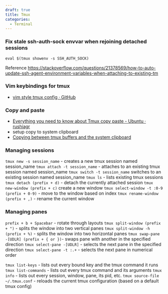 ```yaml
---
draft: true
title: Tmux
categories:
  - Terminal
---
```

### Fix stale ssh-auth-sock envvar when rejoining detached sessions
```
eval $(tmux showenv -s SSH_AUTH_SOCK)
```
Reference https://stackoverflow.com/questions/21378569/how-to-auto-update-ssh-agent-environment-variables-when-attaching-to-existing-tm


### Vim keybindings for tmux

- [vim style tmux config · GitHub](https://gist.github.com/tsl0922/d79fc1f8097dde660b34)

### Copy and paste

- [Everything you need to know about Tmux copy paste - Ubuntu &middot; rushiagr](https://www.rushiagr.com/blog/2016/06/16/everything-you-need-to-know-about-tmux-copy-pasting-ubuntu/)
- setup copy to system clipboard
- [Copying between tmux buffers and the system clipboard](http://blog.joncairns.com/2013/06/copying-between-tmux-buffers-and-the-system-clipboard/)

### Managing sessions
`tmux new -s session_name` - creates a new tmux session named session_name
`tmux attach -t session_name` - attaches to an existing tmux session named session_name
`tmux switch -t session_name` switches to an existing session named session_name
`tmux ls` - lists existing tmux sessions
`tmux detach (prefix + d)` - detach the currently attached session
`tmux new-window (prefix + c)` create a new window
`tmux select-window -t :0-9 (prefix + 0-9)` - move to the window based on index
`tmux rename-window (prefix + ,)` - rename the current window

### Managing panes
`prefix + b + Spacebar` - rotate through layouts
`tmux split-window (prefix + ")` - splits the window into two vertical panes
`tmux split-window -h (prefix + %)` - splits the window into two horizontal panes
`tmux swap-pane -[UDLR] (prefix + { or })`- swaps pane with another in the specified direction
`tmux select-pane -[UDLR]` - selects the next pane in the specified direction
`tmux select-pane -t :.+` - selects the next pane in numerical order

`tmux list-keys` - lists out every bound key and the tmux command it runs
`tmux list-commands` - lists out every tmux command and its arguments
`tmux info` - lists out every session, window, pane, its pid, etc.
`tmux source-file ~/.tmux.conf` - reloads the current tmux configuration (based on a default tmux config)
